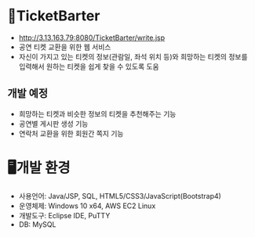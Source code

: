 # 🎫TicketBarter
 - <http://3.13.163.79:8080/TicketBarter/write.jsp>
 - 공연 티켓 교환을 위한 웹 서비스
 - 자신이 가지고 있는 티켓의 정보(관람일, 좌석 위치 등)와 희망하는 티켓의 정보를 입력해서 원하는 티켓을 쉽게 찾을 수 있도록 도움

## 개발 예정
 - 희망하는 티켓과 비슷한 정보의 티켓을 추천해주는 기능
 - 공연별 게시판 생성 기능
 - 연락처 교환을 위한 회원간 쪽지 기능

# 🖥️개발 환경
 - 사용언어: Java/JSP, SQL, HTML5/CSS3/JavaScript(Bootstrap4)
 - 운영체제: Windows 10 x64, AWS EC2 Linux
 - 개발도구: Eclipse IDE, PuTTY
 - DB: MySQL 

